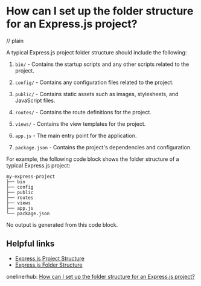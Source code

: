 # How can I set up the folder structure for an Express.js project?
// plain

A typical Express.js project folder structure should include the following:

1. `bin/` - Contains the startup scripts and any other scripts related to the project.

2. `config/` - Contains any configuration files related to the project.

3. `public/` - Contains static assets such as images, stylesheets, and JavaScript files.

4. `routes/` - Contains the route definitions for the project.

5. `views/` - Contains the view templates for the project.

6. `app.js` - The main entry point for the application.

7. `package.json` - Contains the project's dependencies and configuration.

For example, the following code block shows the folder structure of a typical Express.js project:

```
my-express-project
├── bin
├── config
├── public
├── routes
├── views
├── app.js
└── package.json
```

No output is generated from this code block.

## Helpful links

- [Express.js Project Structure](https://expressjs.com/en/starter/generator.html)
- [Express.js Folder Structure](https://www.freecodecamp.org/news/structuring-an-express-js-application-d7a4e8848d7b/)

onelinerhub: [How can I set up the folder structure for an Express.js project?](https://onelinerhub.com/expressjs/how-can-i-set-up-the-folder-structure-for-an-express-js-project)